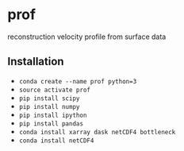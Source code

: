# prof
reconstruction  velocity profile from surface data

## Installation
* `conda create --name prof python=3`
* `source activate prof`
* `pip install scipy`
* `pip install numpy`
* `pip install ipython`
* `pip install pandas`
* `conda install xarray dask netCDF4 bottleneck`
* `conda install netCDF4`
